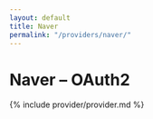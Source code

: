 ```yaml
---
layout: default
title: Naver
permalink: "/providers/naver/"
---
```

# Naver – OAuth2

{% include provider/provider.md %}

